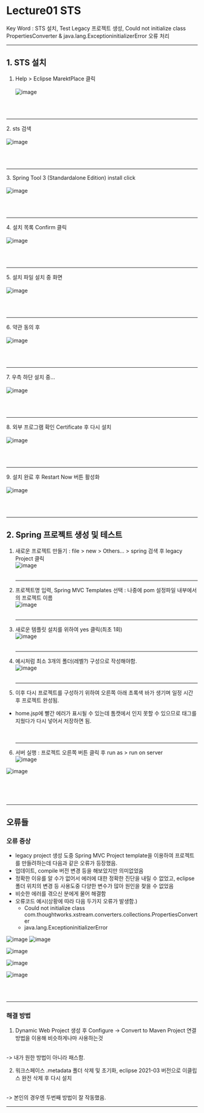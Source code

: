 # Lecture01 STS
Key Word : STS 설치, Test Legacy 프로젝트 생성, Could not initialize class  PropertiesConverter & java.lang.ExceptioninitializerError 오류 처리

<hr/>

 ## 1. STS 설치
    
 1. Help > Eclipse MarektPlace 클릭   <br><br>
![image](https://user-images.githubusercontent.com/84966961/129849148-55c4c93b-28c2-4167-ba17-674970d9276f.png)

<br><br><hr>
 2. sts 검색   <br><br>
 ![image](https://user-images.githubusercontent.com/84966961/129849186-b1461ce9-b07b-43bd-ad3f-0122ac34bd67.png)

<br><br><hr>
 3. Spring Tool 3 (Standardalone Edition) install click     <br><br>
 ![image](https://user-images.githubusercontent.com/84966961/129849377-8884cde4-a2a3-4404-b239-dc14a5500d61.png)

<br><br><hr>
 4. 설치 목록 Confirm 클릭   <br><br>
 ![image](https://user-images.githubusercontent.com/84966961/129849410-3132c67b-c603-46fa-8d91-3df364cb9e7a.png)

<br><br><hr>
 5. 설치 파일 설치 중 화면   <br><br>
![image](https://user-images.githubusercontent.com/84966961/129849500-32c076cf-5c55-4cfc-aaeb-4923dc4b4731.png)

<br><br><hr>
 6. 약관 동의 후    <br><br>
![image](https://user-images.githubusercontent.com/84966961/129849625-0e0878cd-fa3c-4b0d-98e3-3e74604e919b.png)

<br><br><hr>
 7. 우측 하단 설치 중...   <br><br>
![image](https://user-images.githubusercontent.com/84966961/129849730-e020928d-e8ac-4dc0-8ab9-c5a78c331b31.png)

<br><br><hr>
 8. 외부 프로그램 확인 Certificate 후 다시 설치   <br><br>
![image](https://user-images.githubusercontent.com/84966961/129850075-de9f4ebd-0041-4d3f-9cf8-16c645163457.png)

<br><br><hr>
 9. 설치 완료 후 Restart Now 버튼 활성화    <br><br>
 ![image](https://user-images.githubusercontent.com/84966961/129850195-ab6922f6-19b2-4416-958e-3183b0f89ae7.png)

<br><br><hr>

 ## 2. Spring 프로젝트 생성 및 테스트
    
 1. 새로운 프로젝트 만들기 : file > new > Others... > spring 검색 후 legacy Project 클릭  
![image](https://user-images.githubusercontent.com/84966961/129851734-65be5070-df4a-46b0-90a5-6c0fd4e7fb13.png)
<br><br><hr>
 2. 프로젝트명 입력, Spring MVC Templates 선택 : 나중에 pom 설정파일 내부에서의 프로젝트 이름    
 ![image](https://user-images.githubusercontent.com/84966961/129851999-4d96384b-6336-402a-b5c7-39c4e50646e1.png)
<br><br><hr>
 3. 새로운 템플릿 설치를 위하여 yes 클릭(최초 1회)   
![image](https://user-images.githubusercontent.com/84966961/129852228-5ca85c94-1d22-4aa0-93d0-bdc5a24cee57.png)
<br><br><hr>
 4. 예시처럼 최소 3개의 폴더(레벨?) 구성으로 작성해야함.    
![image](https://user-images.githubusercontent.com/84966961/129900865-8a97dd56-2709-4693-868c-71725ffd7951.png)
<br><br><hr>
 5. 이후 다시 프로젝트를 구성하기 위하여 오른쪽 아래 초록색 바가 생기며 일정 시간 후 프로젝트 완성됨.    
 - home.jsp에 빨간 에러가 표시될 수 있는데 톰캣에서 인지 못할 수 있으므로 태그를 지웠다가 다시 넣어서 저장하면 됨.    
<br><br><hr>
 6. 서버 실행 : 프로젝트 오른쪽 버튼 클릭 후 run as > run on server   
![image](https://user-images.githubusercontent.com/84966961/129901747-b4aedaf1-d7a8-459f-9146-c3a4e9893fa7.png)    

![image](https://user-images.githubusercontent.com/84966961/129901709-2c31338d-3c87-49e4-b59e-aa69bf81b81b.png)   


<br><br><br><hr/>

## 오류들

### 오류 증상
   - legacy project 생성 도중 Spring MVC Project template을 이용하여 프로젝트를 만들려하는데 다음과 같은 오류가 등장했음.   
   - 업데이트, compile 버전 변경 등을 해보았지만 의미없었음
   - 정확한 이유를 알 수가 없어서 에러에 대한 정확한 진단을 내릴 수 없었고, eclipse 폴더 위치의 변경 등 사용도중 다양한 변수가 많아 원인을 찾을 수 없었음
   - 비슷한 에러를 겪으신 분에게 물어 해결함
   - 오류코드 예시(상황에 따라 다음 두가지 오류가 발생함.)
     - Could not initialize class  com.thoughtworks.xstream.converters.collections.PropertiesConverter
     - java.lang.ExceptioninitializerError
  
![image](https://user-images.githubusercontent.com/84966961/129859527-f40171d6-4471-4ea6-b1dd-3c627803880f.png)
![image](https://user-images.githubusercontent.com/84966961/129901017-92b443ed-c601-42c8-84a2-73a22ccec776.png)

![image](https://user-images.githubusercontent.com/84966961/129858730-74b8fac1-5dd0-4dc7-a0f8-d5d7ec0df50f.png)

![image](https://user-images.githubusercontent.com/84966961/129858823-7c7bc277-2615-456a-86f1-38e238a26701.png)

![image](https://user-images.githubusercontent.com/84966961/129859671-0c352172-f267-472b-b2a4-7f0ed8eb721c.png)

<br><br><hr/>

### 해결 방법
  1. Dynamic Web Project 생성 후 Configure -> Convert to Maven Project 연결 방법을 이용해 비슷하게나마 사용하는것    <br><br>

-> 내가 원한 방법이 아니라 패스함.    <br>

  2.  워크스페이스 .metadata 폴더 삭제 및 초기화, eclipse 2021-03 버전으로 이클립스 완전 삭제 후 다시 설치    
   <br>
  -> 본인의 경우엔 두번째 방법이 잘 작동했음.









<br/>
<hr/>



